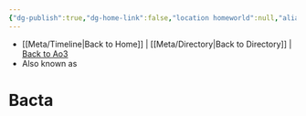 ```yaml
---
{"dg-publish":true,"dg-home-link":false,"location homeworld":null,"aliases":[],"tags":["fauna","unfinished"],"permalink":"/fauna-flora/bacta/","dgHomeLink":false,"dgPassFrontmatter":true}
---
```


- [[Meta/Timeline\|Back to Home]] | [[Meta/Directory\|Back to Directory]] | [Back to Ao3](https://archiveofourown.org/works/19334440/chapters/45992584)
- Also known as

# Bacta


